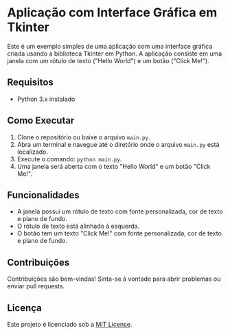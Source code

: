 # Aplicação com Interface Gráfica em Tkinter

Este é um exemplo simples de uma aplicação com uma interface gráfica criada usando a biblioteca Tkinter em Python. A aplicação consiste em uma janela com um rótulo de texto ("Hello World") e um botão ("Click Me!").

## Requisitos

- Python 3.x instalado

## Como Executar

1. Clone o repositório ou baixe o arquivo `main.py`.
2. Abra um terminal e navegue até o diretório onde o arquivo `main.py` está localizado.
3. Execute o comando: `python main.py`.
4. Uma janela será aberta com o texto "Hello World" e um botão "Click Me!".

## Funcionalidades

- A janela possui um rótulo de texto com fonte personalizada, cor de texto e plano de fundo.
- O rótulo de texto está alinhado à esquerda.
- O botão tem um texto "Click Me!" com fonte personalizada, cor de texto e plano de fundo.

## Contribuições

Contribuições são bem-vindas! Sinta-se à vontade para abrir problemas ou enviar pull requests.

## Licença

Este projeto é licenciado sob a [MIT License](LICENSE).
